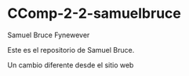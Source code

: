 # CComp-2-2-samuelbruce
Samuel Bruce Fynewever

Este es el repositorio de Samuel Bruce.

Un cambio diferente desde el sitio web